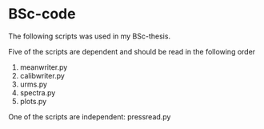 # BSc-code
The following scripts was used in my BSc-thesis. 

Five of the scripts are dependent and should be read in the following order
1. meanwriter.py
2. calibwriter.py
3. urms.py
4. spectra.py
5. plots.py

One of the scripts are independent: pressread.py
